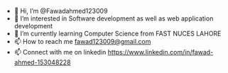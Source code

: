 - 👋 Hi, I’m @Fawadahmed123009
- 👀 I’m interested in Software development as well as web application development
- 🌱 I’m currently learning Computer Science from FAST NUCES LAHORE
- 📫 How to reach me fawad123009@gmail.com 
- 📫 Connect with me on linkedin https://www.linkedin.com/in/fawad-ahmed-153048228 

<!---
Fawadahmed123009/Fawadahmed123009 is a ✨ special ✨ repository because its `README.md` (this file) appears on your GitHub profile.
You can click the Preview link to take a look at your changes.
--->
